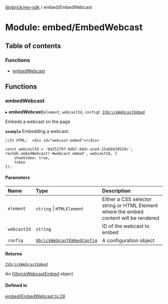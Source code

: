 [@vbrick/rev-sdk](../README.md) / embed/EmbedWebcast

# Module: embed/EmbedWebcast

## Table of contents

### Functions

- [embedWebcast](embed_EmbedWebcast.md#embedwebcast)

## Functions

### embedWebcast

▸ **embedWebcast**(`element`, `webcastId`, `config`): [`IVbrickWebcastEmbed`](../interfaces/embed_IVbrickApi.IVbrickWebcastEmbed.md)

Embeds a webcast on the page

**`example`**
Embedding a webcast:
```
//In HTML:  <div id="webcast-embed"></div>

const webcastId = '0d252797-6db7-44dc-aced-25a6843d529c';
revSdk.embedWebcast('#webcast-embed', webcastId, {
    showVideo: true,
    token
});
```

#### Parameters

| Name | Type | Description |
| :------ | :------ | :------ |
| `element` | `string` \| `HTMLElement` | Either a CSS selector string or HTML Element where the embed content will be rendered |
| `webcastId` | `string` | ID of the webcast to embed |
| `config` | [`VbrickWebcastEmbedConfig`](../interfaces/embed_VbrickEmbedConfig.VbrickWebcastEmbedConfig.md) | A configuration object |

#### Returns

[`IVbrickWebcastEmbed`](../interfaces/embed_IVbrickApi.IVbrickWebcastEmbed.md)

An [IVbrickWebcastEmbed](../interfaces/embed_IVbrickApi.IVbrickWebcastEmbed.md) object

#### Defined in

[embed/EmbedWebcast.ts:28](https://github.com/vbrick/rev-sdk-js/blob/fe11467/src/embed/EmbedWebcast.ts#L28)
